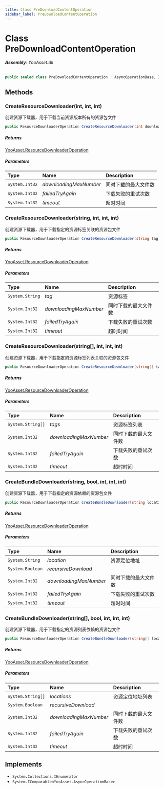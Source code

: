 ```yaml
---
title: Class PreDownloadContentOperation
sidebar_label: PreDownloadContentOperation
---
```

# Class PreDownloadContentOperation


###### **Assembly**: YooAsset.dll

```csharp title="Declaration"
public sealed class PreDownloadContentOperation : AsyncOperationBase, IEnumerator, IComparable<AsyncOperationBase>
```
## Methods
### CreateResourceDownloader(int, int, int)
创建资源下载器，用于下载当前资源版本所有的资源包文件

```csharp title="Declaration"
public ResourceDownloaderOperation CreateResourceDownloader(int downloadingMaxNumber, int failedTryAgain, int timeout = 60)
```

##### Returns

[YooAsset.ResourceDownloaderOperation](../YooAsset/ResourceDownloaderOperation.md)

##### Parameters

| Type | Name | Description |
|:--- |:--- |:--- |
| `System.Int32` | *downloadingMaxNumber* | 同时下载的最大文件数 |
| `System.Int32` | *failedTryAgain* | 下载失败的重试次数 |
| `System.Int32` | *timeout* | 超时时间 |

### CreateResourceDownloader(string, int, int, int)
创建资源下载器，用于下载指定的资源标签关联的资源包文件

```csharp title="Declaration"
public ResourceDownloaderOperation CreateResourceDownloader(string tag, int downloadingMaxNumber, int failedTryAgain, int timeout = 60)
```

##### Returns

[YooAsset.ResourceDownloaderOperation](../YooAsset/ResourceDownloaderOperation.md)

##### Parameters

| Type | Name | Description |
|:--- |:--- |:--- |
| `System.String` | *tag* | 资源标签 |
| `System.Int32` | *downloadingMaxNumber* | 同时下载的最大文件数 |
| `System.Int32` | *failedTryAgain* | 下载失败的重试次数 |
| `System.Int32` | *timeout* | 超时时间 |

### CreateResourceDownloader(string[], int, int, int)
创建资源下载器，用于下载指定的资源标签列表关联的资源包文件

```csharp title="Declaration"
public ResourceDownloaderOperation CreateResourceDownloader(string[] tags, int downloadingMaxNumber, int failedTryAgain, int timeout = 60)
```

##### Returns

[YooAsset.ResourceDownloaderOperation](../YooAsset/ResourceDownloaderOperation.md)

##### Parameters

| Type | Name | Description |
|:--- |:--- |:--- |
| `System.String[]` | *tags* | 资源标签列表 |
| `System.Int32` | *downloadingMaxNumber* | 同时下载的最大文件数 |
| `System.Int32` | *failedTryAgain* | 下载失败的重试次数 |
| `System.Int32` | *timeout* | 超时时间 |

### CreateBundleDownloader(string, bool, int, int, int)
创建资源下载器，用于下载指定的资源依赖的资源包文件

```csharp title="Declaration"
public ResourceDownloaderOperation CreateBundleDownloader(string location, bool recursiveDownload, int downloadingMaxNumber, int failedTryAgain, int timeout = 60)
```

##### Returns

[YooAsset.ResourceDownloaderOperation](../YooAsset/ResourceDownloaderOperation.md)

##### Parameters

| Type | Name | Description |
|:--- |:--- |:--- |
| `System.String` | *location* | 资源定位地址 |
| `System.Boolean` | *recursiveDownload* |  |
| `System.Int32` | *downloadingMaxNumber* | 同时下载的最大文件数 |
| `System.Int32` | *failedTryAgain* | 下载失败的重试次数 |
| `System.Int32` | *timeout* | 超时时间 |

### CreateBundleDownloader(string[], bool, int, int, int)
创建资源下载器，用于下载指定的资源列表依赖的资源包文件

```csharp title="Declaration"
public ResourceDownloaderOperation CreateBundleDownloader(string[] locations, bool recursiveDownload, int downloadingMaxNumber, int failedTryAgain, int timeout = 60)
```

##### Returns

[YooAsset.ResourceDownloaderOperation](../YooAsset/ResourceDownloaderOperation.md)

##### Parameters

| Type | Name | Description |
|:--- |:--- |:--- |
| `System.String[]` | *locations* | 资源定位地址列表 |
| `System.Boolean` | *recursiveDownload* |  |
| `System.Int32` | *downloadingMaxNumber* | 同时下载的最大文件数 |
| `System.Int32` | *failedTryAgain* | 下载失败的重试次数 |
| `System.Int32` | *timeout* | 超时时间 |


## Implements

* `System.Collections.IEnumerator`
* `System.IComparable<YooAsset.AsyncOperationBase>`
